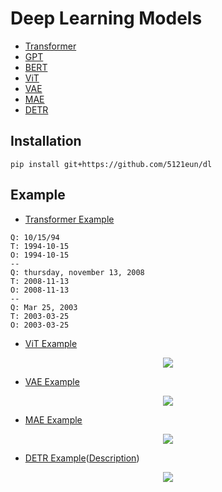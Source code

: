 # Deep Learning Models
- [Transformer](https://github.com/5121eun/models/blob/main/models/transformer.py)
- [GPT](https://github.com/5121eun/models/blob/main/models/gpt.py)
- [BERT](https://github.com/5121eun/models/blob/main/models/bert.py)
- [ViT](https://github.com/5121eun/models/blob/main/models/vit.py)
- [VAE](https://github.com/5121eun/dl/blob/main/models/vae.py)
- [MAE](https://github.com/5121eun/dl/blob/main/models/mae.py)
- [DETR](https://github.com/5121eun/dl/blob/main/models/detr.py)

## Installation
```
pip install git+https://github.com/5121eun/dl
```

## Example
- [Transformer Example](https://github.com/5121eun/models/blob/main/models/transformer_example.ipynb)
```
Q: 10/15/94                     
T: 1994-10-15
O: 1994-10-15
--
Q: thursday, november 13, 2008  
T: 2008-11-13
O: 2008-11-13
--
Q: Mar 25, 2003                 
T: 2003-03-25
O: 2003-03-25
```

- [ViT Example](https://github.com/5121eun/dl/blob/main/vit_example.ipynb)

<p align="center"><img src="https://github.com/5121eun/dl/assets/121006954/80e7c5bc-6ded-4e24-8e0a-7b240d8c4981"/></p>


- [VAE Example](https://github.com/5121eun/models/blob/main/models/transformer_example.ipynb)

<p align="center"><img src="https://github.com/5121eun/dl/assets/121006954/3c14d275-9186-4373-ba9d-1de98cc91146"/></p>

- [MAE Example](https://github.com/5121eun/dl/blob/main/mae_example.ipynb)

<p align="center"><img src="https://github.com/5121eun/dl/assets/121006954/233748d6-a3e2-44db-bbfe-cef5b06ddaaf"/></p>

- [DETR Example](https://github.com/5121eun/dl/blob/main/detr_example.ipynb)([Description](https://github.com/5121eun/dl/blob/main/description/DETR_Fruit_Detector.pdf))
  
<p align="center"><img src="https://github.com/5121eun/dl/assets/121006954/4021293c-630e-4fa0-8021-561cddf8fd72"/></p>

